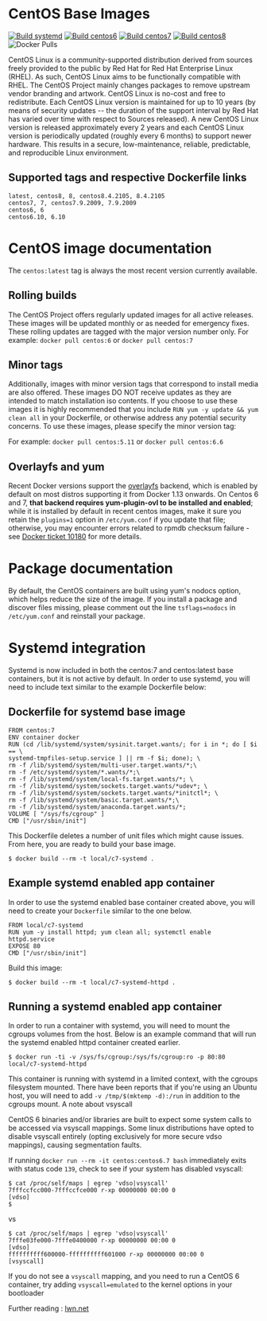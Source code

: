 # CentOS Base Images
[![Build systemd](https://github.com/buluma/centos/actions/workflows/build-systemd.yml/badge.svg)](https://github.com/buluma/centos/actions/workflows/build-systemd.yml) [![Build centos6](https://github.com/buluma/centos/actions/workflows/build-centos6.yml/badge.svg?branch=master)](https://github.com/buluma/centos/actions/workflows/build-centos6.yml) [![Build centos7](https://github.com/buluma/centos/actions/workflows/build-centos7.yml/badge.svg?branch=master)](https://github.com/buluma/centos/actions/workflows/build-centos7.yml) [![Build centos8](https://github.com/buluma/centos/actions/workflows/build-centos8.yml/badge.svg?branch=master)](https://github.com/buluma/centos/actions/workflows/build-centos8.yml) ![Docker Pulls](https://img.shields.io/docker/pulls/buluma/centos)

CentOS Linux is a community-supported distribution derived from sources freely provided to the public by Red Hat for Red Hat Enterprise Linux (RHEL). As such, CentOS Linux aims to be functionally compatible with RHEL. The CentOS Project mainly changes packages to remove upstream vendor branding and artwork. CentOS Linux is no-cost and free to redistribute. Each CentOS Linux version is maintained for up to 10 years (by means of security updates -- the duration of the support interval by Red Hat has varied over time with respect to Sources released). A new CentOS Linux version is released approximately every 2 years and each CentOS Linux version is periodically updated (roughly every 6 months) to support newer hardware. This results in a secure, low-maintenance, reliable, predictable, and reproducible Linux environment.

## Supported tags and respective Dockerfile links

    latest, centos8, 8, centos8.4.2105, 8.4.2105
    centos7, 7, centos7.9.2009, 7.9.2009
    centos6, 6
    centos6.10, 6.10

# CentOS image documentation

The `centos:latest` tag is always the most recent version currently available.

## Rolling builds

The CentOS Project offers regularly updated images for all active releases. These images will be updated monthly or as needed for emergency fixes. These rolling updates are tagged with the major version number only. For example: `docker pull centos:6` or `docker pull centos:7`

## Minor tags

Additionally, images with minor version tags that correspond to install media are also offered. These images DO NOT receive updates as they are intended to match installation iso contents. If you choose to use these images it is highly recommended that you include `RUN yum -y update && yum clean all` in your Dockerfile, or otherwise address any potential security concerns. To use these images, please specify the minor version tag:

For example: `docker pull centos:5.11` or `docker pull centos:6.6`

## Overlayfs and yum

Recent Docker versions support the [overlayfs](https://docs.docker.com/engine/userguide/storagedriver/overlayfs-driver/) backend, which is enabled by default on most distros supporting it from Docker 1.13 onwards. On Centos 6 and 7, **that backend requires yum-plugin-ovl to be installed and enabled**; while it is installed by default in recent centos images, make it sure you retain the `plugins=1` option in `/etc/yum.conf` if you update that file; otherwise, you may encounter errors related to rpmdb checksum failure - see [Docker ticket 10180](https://github.com/docker/docker/issues/10180) for more details.

# Package documentation

By default, the CentOS containers are built using yum's nodocs option, which helps reduce the size of the image. If you install a package and discover files missing, please comment out the line `tsflags=nodocs` in `/etc/yum.conf` and reinstall your package.

# Systemd integration

Systemd is now included in both the centos:7 and centos:latest base containers, but it is not active by default. In order to use systemd, you will need to include text similar to the example Dockerfile below:

## Dockerfile for systemd base image

    FROM centos:7
    ENV container docker
    RUN (cd /lib/systemd/system/sysinit.target.wants/; for i in *; do [ $i == \
    systemd-tmpfiles-setup.service ] || rm -f $i; done); \
    rm -f /lib/systemd/system/multi-user.target.wants/*;\
    rm -f /etc/systemd/system/*.wants/*;\
    rm -f /lib/systemd/system/local-fs.target.wants/*; \
    rm -f /lib/systemd/system/sockets.target.wants/*udev*; \
    rm -f /lib/systemd/system/sockets.target.wants/*initctl*; \
    rm -f /lib/systemd/system/basic.target.wants/*;\
    rm -f /lib/systemd/system/anaconda.target.wants/*;
    VOLUME [ "/sys/fs/cgroup" ]
    CMD ["/usr/sbin/init"]

This Dockerfile deletes a number of unit files which might cause issues. From here, you are ready to build your base image.

    $ docker build --rm -t local/c7-systemd .

## Example systemd enabled app container

In order to use the systemd enabled base container created above, you will need to create your `Dockerfile` similar to the one below.

    FROM local/c7-systemd
    RUN yum -y install httpd; yum clean all; systemctl enable httpd.service
    EXPOSE 80
    CMD ["/usr/sbin/init"]

Build this image:

    $ docker build --rm -t local/c7-systemd-httpd .

## Running a systemd enabled app container

In order to run a container with systemd, you will need to mount the cgroups volumes from the host. Below is an example command that will run the systemd enabled httpd container created earlier.

    $ docker run -ti -v /sys/fs/cgroup:/sys/fs/cgroup:ro -p 80:80 local/c7-systemd-httpd

This container is running with systemd in a limited context, with the cgroups filesystem mounted. There have been reports that if you're using an Ubuntu host, you will need to add `-v /tmp/$(mktemp -d):/run` in addition to the cgroups mount.
A note about vsyscall

CentOS 6 binaries and/or libraries are built to expect some system calls to be accessed via vsyscall mappings. Some linux distributions have opted to disable vsyscall entirely (opting exclusively for more secure vdso mappings), causing segmentation faults.

If running `docker run --rm -it centos:centos6.7 bash` immediately exits with status code `139`, check to see if your system has disabled vsyscall:

    $ cat /proc/self/maps | egrep 'vdso|vsyscall'
    7fffccfcc000-7fffccfce000 r-xp 00000000 00:00 0                          [vdso]
    $

vs

    $ cat /proc/self/maps | egrep 'vdso|vsyscall'
    7fffe03fe000-7fffe0400000 r-xp 00000000 00:00 0                          [vdso]
    ffffffffff600000-ffffffffff601000 r-xp 00000000 00:00 0                  [vsyscall]

If you do not see a `vsyscall` mapping, and you need to run a CentOS 6 container, try adding `vsyscall=emulated` to the kernel options in your bootloader

Further reading : [lwn.net](https://lwn.net/Articles/446528)
